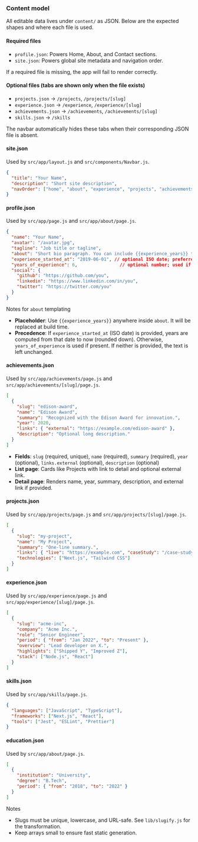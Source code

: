 ### Content model

All editable data lives under `content/` as JSON. Below are the expected shapes and where each file is used.

#### Required files
- `profile.json`: Powers Home, About, and Contact sections.
- `site.json`: Powers global site metadata and navigation order.

If a required file is missing, the app will fail to render correctly.

#### Optional files (tabs are shown only when the file exists)
- `projects.json` → `/projects`, `/projects/[slug]`
- `experience.json` → `/experience`, `/experience/[slug]`
- `achievements.json` → `/achievements`, `/achievements/[slug]`
- `skills.json` → `/skills`

The navbar automatically hides these tabs when their corresponding JSON file is absent.

#### site.json
Used by `src/app/layout.js` and `src/components/Navbar.js`.
```json
{
  "title": "Your Name",
  "description": "Short site description",
  "navOrder": ["home", "about", "experience", "projects", "achievements", "skills", "contact"]
}
```

#### profile.json
Used by `src/app/page.js` and `src/app/about/page.js`.
```json
{
  "name": "Your Name",
  "avatar": "/avatar.jpg",
  "tagline": "Job title or tagline",
  "about": "Short bio paragraph. You can include {{experience_years}} to auto-fill years.",
  "experience_started_at": "2019-06-01", // optional ISO date; preferred for dynamic years
  "years_of_experience": 6,                // optional number; used if start date missing/invalid
  "social": {
    "github": "https://github.com/you",
    "linkedin": "https://www.linkedin.com/in/you",
    "twitter": "https://twitter.com/you"
  }
}
```

Notes for `about` templating
- **Placeholder**: Use `{{experience_years}}` anywhere inside `about`. It will be replaced at build time.
- **Precedence**: If `experience_started_at` (ISO date) is provided, years are computed from that date to now (rounded down). Otherwise, `years_of_experience` is used if present. If neither is provided, the text is left unchanged.

#### achievements.json
Used by `src/app/achievements/page.js` and `src/app/achievements/[slug]/page.js`.
```json
[
  {
    "slug": "edison-award",
    "name": "Edison Award",
    "summary": "Recognized with the Edison Award for innovation.",
    "year": 2020,
    "links": { "external": "https://example.com/edison-award" },
    "description": "Optional long description."
  }
]
```

- **Fields**: `slug` (required, unique), `name` (required), `summary` (required), `year` (optional), `links.external` (optional), `description` (optional)
- **List page**: Cards like Projects with link to detail and optional external link.
- **Detail page**: Renders name, year, summary, description, and external link if provided.

#### projects.json
Used by `src/app/projects/page.js` and `src/app/projects/[slug]/page.js`.
```json
[
  {
    "slug": "my-project",
    "name": "My Project",
    "summary": "One‑line summary.",
    "links": { "live": "https://example.com", "caseStudy": "/case-study" },
    "technologies": ["Next.js", "Tailwind CSS"]
  }
]
```

#### experience.json
Used by `src/app/experience/page.js` and `src/app/experience/[slug]/page.js`.
```json
[
  {
    "slug": "acme-inc",
    "company": "Acme Inc.",
    "role": "Senior Engineer",
    "period": { "from": "Jan 2022", "to": "Present" },
    "overview": "Lead developer on X.",
    "highlights": ["Shipped Y", "Improved Z"],
    "stack": ["Node.js", "React"]
  }
]
```

#### skills.json
Used by `src/app/skills/page.js`.
```json
{
  "languages": ["JavaScript", "TypeScript"],
  "frameworks": ["Next.js", "React"],
  "tools": ["Jest", "ESLint", "Prettier"]
}
```

#### education.json
Used by `src/app/about/page.js`.
```json
[
  {
    "institution": "University",
    "degree": "B.Tech",
    "period": { "from": "2018", "to": "2022" }
  }
]
```

Notes
- Slugs must be unique, lowercase, and URL-safe. See `lib/slugify.js` for the transformation.
- Keep arrays small to ensure fast static generation. 